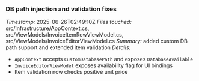 ### DB path injection and validation fixes
*Timestamp:* 2025-06-26T02:49:10Z
*Files touched:* src/Infrastructure/AppContext.cs, src/ViewModels/InvoiceItemRowViewModel.cs, src/ViewModels/InvoiceEditorViewModel.cs
*Summary:* added custom DB path support and extended item validation
*Details:*
- `AppContext` accepts `CustomDatabasePath` and exposes `DatabaseAvailable`
- `InvoiceEditorViewModel` exposes availability flag for UI bindings
- Item validation now checks positive unit price
